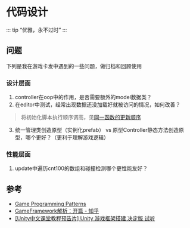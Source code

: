 # 代码设计
::: tip
“优雅，永不过时”
:::

## 问题

下列是我在游戏卡发中遇到的一些问题，做归档和回顾使用

### 设计层面

1. controller在oop中的作用，是否需要额外的model数据类？
2. 在editor中测试，经常出现数据还没加载好就被访问的情况，如何改善？
> 将初始化脚本执行顺序调高，见[同一函数的更新顺序](../UnityComponent/Lifetime.html#同一函数的更新顺序)


3. 统一管理类创造原型（实例化prefab） vs 原型Controller静态方法创造原型，哪个更好？（更利于理解游戏逻辑）

### 性能层面

1. update中遍历cnt100的数组和碰撞检测哪个更性能友好？

## 参考
- [Game Programming Patterns](https://gameprogrammingpatterns.com/)
- [GameFramework解析：开篇 - 知乎](https://zhuanlan.zhihu.com/p/426136370)
- [[Unity中文课堂教程预告片] Unity 游戏框架搭建 决定版 试听](https://www.bilibili.com/video/BV1wh411U7X6)